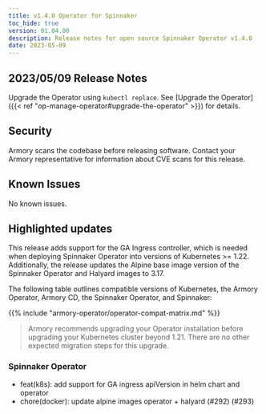 ```yaml
---
title: v1.4.0 Operator for Spinnaker
toc_hide: true
version: 01.04.00
description: Release notes for open source Spinnaker Operator v1.4.0
date: 2023-05-09
---
```


## 2023/05/09 Release Notes

Upgrade the Operator using `kubectl replace`. See [Upgrade the Operator]({{< ref "op-manage-operator#upgrade-the-operator" >}}) for details.

## Security

Armory scans the codebase before releasing software. Contact your Armory representative for information about CVE scans for this release.

## Known Issues

No known issues.

## Highlighted updates

This release adds support for the GA Ingress controller, which is needed when deploying Spinnaker Operator into versions of Kubernetes >= 1.22. Additionally, the release updates the Alpine base image version of the Spinnaker Operator and Halyard images to 3.17.

The following table outlines compatible versions of Kubernetes, the Armory Operator, Armory CD, the Spinnaker Operator, and Spinnaker:

{{% include "armory-operator/operator-compat-matrix.md" %}}

>Armory recommends upgrading your Operator installation before upgrading your Kubernetes cluster beyond 1.21. There are no other expected migration steps for this upgrade.


### Spinnaker Operator

* feat(k8s): add support for GA ingress apiVersion in helm chart and operator
* chore(docker): update alpine images operator + halyard (#292) (#293)